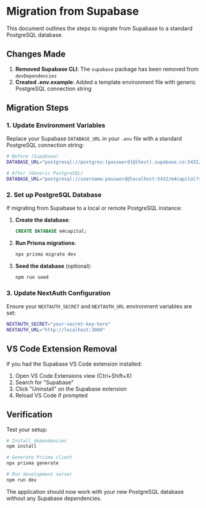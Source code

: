 # Migration from Supabase

This document outlines the steps to migrate from Supabase to a standard PostgreSQL database.

## Changes Made

1. **Removed Supabase CLI**: The `supabase` package has been removed from `devDependencies`
2. **Created .env.example**: Added a template environment file with generic PostgreSQL connection string

## Migration Steps

### 1. Update Environment Variables

Replace your Supabase `DATABASE_URL` in your `.env` file with a standard PostgreSQL connection string:

```bash
# Before (Supabase)
DATABASE_URL="postgresql://postgres:[password]@[host].supabase.co:5432/postgres"

# After (Generic PostgreSQL)
DATABASE_URL="postgresql://username:password@localhost:5432/m4capital?schema=public"
```

### 2. Set up PostgreSQL Database

If migrating from Supabase to a local or remote PostgreSQL instance:

1. **Create the database**:
   ```sql
   CREATE DATABASE m4capital;
   ```

2. **Run Prisma migrations**:
   ```bash
   npx prisma migrate dev
   ```

3. **Seed the database** (optional):
   ```bash
   npm run seed
   ```

### 3. Update NextAuth Configuration

Ensure your `NEXTAUTH_SECRET` and `NEXTAUTH_URL` environment variables are set:

```bash
NEXTAUTH_SECRET="your-secret-key-here"
NEXTAUTH_URL="http://localhost:3000"
```

## VS Code Extension Removal

If you had the Supabase VS Code extension installed:

1. Open VS Code Extensions view (Ctrl+Shift+X)
2. Search for "Supabase"
3. Click "Uninstall" on the Supabase extension
4. Reload VS Code if prompted

## Verification

Test your setup:

```bash
# Install dependencies
npm install

# Generate Prisma client
npx prisma generate

# Run development server
npm run dev
```

The application should now work with your new PostgreSQL database without any Supabase dependencies.